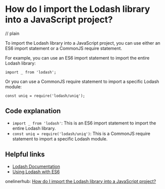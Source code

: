 # How do I import the Lodash library into a JavaScript project?
// plain

To import the Lodash library into a JavaScript project, you can use either an ES6 import statement or a CommonJS require statement.

For example, you can use an ES6 import statement to import the entire Lodash library:

```
import _ from 'lodash';
```

Or you can use a CommonJS require statement to import a specific Lodash module:

```
const uniq = require('lodash/uniq');
```

## Code explanation

- `import _ from 'lodash'`: This is an ES6 import statement to import the entire Lodash library.
- `const uniq = require('lodash/uniq')`: This is a CommonJS require statement to import a specific Lodash module.

## Helpful links
- [Lodash Documentation](https://lodash.com/docs/4.17.15)
- [Using Lodash with ES6](https://medium.com/@jeffandersen/using-lodash-with-es6-7b75d9d2f8f1)

onelinerhub: [How do I import the Lodash library into a JavaScript project?](https://onelinerhub.com/javascript-lodash/how-do-i-import-the-lodash-library-into-a-javascript-project)